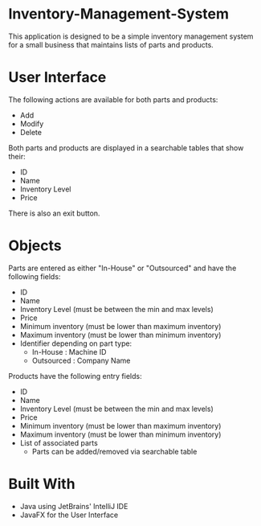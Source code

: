# Inventory-Management-System
This application is designed to be a simple inventory management system for a small business that maintains lists of parts and products.

# User Interface
The following actions are available for both parts and products:
* Add
* Modify
* Delete

Both parts and products are displayed in a searchable tables that show their:
* ID
* Name
* Inventory Level
* Price

There is also an exit button.

# Objects
Parts are entered as either "In-House" or "Outsourced" and have the following fields:
* ID
* Name
* Inventory Level (must be between the min and max levels)
* Price
* Minimum inventory (must be lower than maximum inventory)
* Maximum inventory (must be lower than minimum inventory)
* Identifier depending on part type:
  - In-House : Machine ID
  - Outsourced : Company Name

Products have the following entry fields:
* ID
* Name
* Inventory Level (must be between the min and max levels)
* Price
* Minimum inventory (must be lower than maximum inventory)
* Maximum inventory (must be lower than minimum inventory)
* List of associated parts
  - Parts can be added/removed via searchable table

# Built With
  * Java using JetBrains' IntelliJ IDE
  * JavaFX for the User Interface
